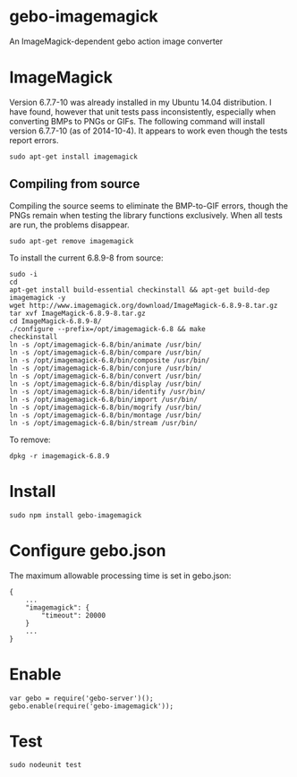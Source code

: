 gebo-imagemagick
================

An ImageMagick-dependent gebo action image converter

# ImageMagick

Version 6.7.7-10 was already installed in my Ubuntu 14.04 distribution. I have found, however that unit
tests pass inconsistently, especially when converting BMPs to PNGs or GIFs. The following command will
install version 6.7.7-10 (as of 2014-10-4). It appears to work even though the tests report errors.

```
sudo apt-get install imagemagick
```

## Compiling from source

Compiling the source seems to eliminate the BMP-to-GIF errors, though the PNGs remain when testing
the library functions exclusively. When all tests are run, the problems disappear.

```
sudo apt-get remove imagemagick
```

To install the current 6.8.9-8 from source:

```
sudo -i
cd
apt-get install build-essential checkinstall && apt-get build-dep imagemagick -y
wget http://www.imagemagick.org/download/ImageMagick-6.8.9-8.tar.gz
tar xvf ImageMagick-6.8.9-8.tar.gz
cd ImageMagick-6.8.9-8/
./configure --prefix=/opt/imagemagick-6.8 && make
checkinstall
ln -s /opt/imagemagick-6.8/bin/animate /usr/bin/
ln -s /opt/imagemagick-6.8/bin/compare /usr/bin/
ln -s /opt/imagemagick-6.8/bin/composite /usr/bin/
ln -s /opt/imagemagick-6.8/bin/conjure /usr/bin/
ln -s /opt/imagemagick-6.8/bin/convert /usr/bin/
ln -s /opt/imagemagick-6.8/bin/display /usr/bin/
ln -s /opt/imagemagick-6.8/bin/identify /usr/bin/
ln -s /opt/imagemagick-6.8/bin/import /usr/bin/
ln -s /opt/imagemagick-6.8/bin/mogrify /usr/bin/
ln -s /opt/imagemagick-6.8/bin/montage /usr/bin/
ln -s /opt/imagemagick-6.8/bin/stream /usr/bin/
```

To remove:

```
dpkg -r imagemagick-6.8.9
```

# Install

```
sudo npm install gebo-imagemagick
```

# Configure gebo.json

The maximum allowable processing time is set in gebo.json:

```
{
    ...
    "imagemagick": {
        "timeout": 20000
    }
    ...
}
```

# Enable

```
var gebo = require('gebo-server')();
gebo.enable(require('gebo-imagemagick'));
``` 

# Test

```
sudo nodeunit test
```

